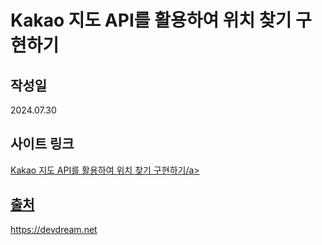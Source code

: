<h1>Kakao 지도 API를 활용하여 위치 찾기 구현하기</h1>
<h2>작성일</h2>
2024.07.30
<h2>사이트 링크</h2>
<a href="https://devdream.net/board/20" target="_blank">Kakao 지도 API를 활용하여 위치 찾기 구현하기/a><br>
<h2>출처</h2>
<a href="https://devdream.net" target="_blank">https://devdream.net</a>
